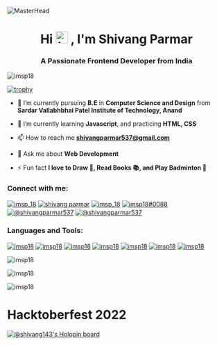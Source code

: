 ![MasterHead](https://media.discordapp.net/attachments/910374452032852009/1021436919558717580/Blue_Professional_Graphic_Designer_Profile_LinkedIn_Banner_.gif?width=1025&height=256)
<h1 align="center">Hi <img src="https://user-images.githubusercontent.com/1303154/88677602-1635ba80-d120-11ea-84d8-d263ba5fc3c0.gif" width="28px" height="28px" alt="hi">
, I'm Shivang Parmar</h1>
<h3 align="center">A Passionate Frontend Developer from India</h3>
<p align="left"> <img src="https://komarev.com/ghpvc/?username=imsp18&label=Profile%20views&color=0e75b6&style=flat" alt="imsp18" /> </p>

[![trophy](https://github-profile-trophy.vercel.app/?username=imsp18&theme=onedark)](https://github.com/imsp18/github-profile-trophy)

- 🔭 I’m currently pursuing **B.E** in **Computer Science and Design** from **Sardar Vallabhbhai Patel Institute of Technology, Anand**

- 🌱 I’m currently learning **Javascript**, and practicing **HTML, CSS**

- 📫 How to reach me **shivangparmar537@gmail.com**

- 💬 Ask me about **Web Development**  

- ⚡ Fun fact **I love to Draw 🎨, Read Books 📚, and Play Badminton 🏸**

<h3 align="left">Connect with me:</h3>
<p align="left">
<a href="https://twitter.com/imsp_18" target="blank"><img align="center" src="https://img.shields.io/badge/Twitter-1DA1F2?style=for-the-badge&logo=twitter&logoColor=white" alt="imsp_18" /></a>
<a href="https://linkedin.com/in/shivang-parmar" target="blank"><img align="center" src="https://img.shields.io/badge/LinkedIn-0077B5?style=for-the-badge&logo=linkedin&logoColor=white" alt="shivang parmar" /></a>
<a href="https://instagram.com/imsp_18" target="blank"><img align="center" src="https://img.shields.io/badge/Instagram-E4405F?style=for-the-badge&logo=instagram&logoColor=white" alt="imsp_18" /></a>
<a href="https://discord.gg/imsp18#0088" target="blank"><img align="center" src="https://img.shields.io/badge/Discord-5865F2?style=for-the-badge&logo=discord&logoColor=white" alt="imsp18#0088" /></a>
<a href="https://www.hackerrank.com/shivangparmar537" target="blank"><img align="center" src="https://img.shields.io/badge/-Hackerrank-2EC866?style=for-the-badge&logo=HackerRank&logoColor=white" alt="@shivangparmar537" /></a>
<a href="https://leetcode.com/Shivang143" target="blank"><img align="center" src="https://img.shields.io/badge/LeetCode-000000?style=for-the-badge&logo=LeetCode&logoColor=#d16c06" alt="@shivangparmar537" /></a>
</p>

<h3 align="left">Languages and Tools:</h3>
<p align="left">
<a href="https://www.w3schools.com/html/"><img align="center" src="https://img.shields.io/badge/html5-%23E34F26.svg?style=for-the-badge&logo=html5&logoColor=white" alt="imsp18" /></a>
<a href="https://www.w3schools.com/css/"><img align="center" src="https://img.shields.io/badge/css3-%231572B6.svg?style=for-the-badge&logo=css3&logoColor=white" alt="imsp18" /></a>
<a href="https://www.javascript.com/"><img align="center" src="https://img.shields.io/badge/javascript-%23323330.svg?style=for-the-badge&logo=javascript&logoColor=%23F7DF1E" alt="imsp18" /></a>
<a href="https://www.mysql.com/"><img align="center" src="https://img.shields.io/badge/mysql-%2300f.svg?style=for-the-badge&logo=mysql&logoColor=white" alt="imsp18" /></a>
<a href="https://www.python.org/><img align="center" src="https://img.shields.io/badge/python-3670A0?style=for-the-badge&logo=python&logoColor=ffdd54" alt="imsp18" /></a>
<a href="https://visualstudio.microsoft.com/"><img align="center" src="https://img.shields.io/badge/Visual%20Studio%20Code-0078d7.svg?style=for-the-badge&logo=visual-studio-code&logoColor=white" alt="imsp18" /></a>
<a href="https://git-scm.com/"><img align="center" src="https://img.shields.io/badge/git-%23F05033.svg?style=for-the-badge&logo=git&logoColor=white" alt="imsp18" /></a>
<a href="https://git-scm.com/"><img align="center" src="https://img.shields.io/badge/Canva-%2300C4CC.svg?style=for-the-badge&logo=Canva&logoColor=white" alt="imsp18" /></a>
</p>

<p><img align="left" src="https://github-readme-stats.vercel.app/api/top-langs?username=imsp18&show_icons=true&locale=en&layout=compact&theme=synthwave" alt="imsp18" /></p>
</br>
<p><img align="center" src="https://github-readme-stats.vercel.app/api?username=imsp18&show_icons=true&locale=en&theme=synthwave" alt="imsp18" /></p>

<p><img align="center" src="https://github-readme-streak-stats.herokuapp.com/?user=imsp18&&theme=synthwave" alt="imsp18" /></p>

# Hacktoberfest 2022

[![@shivang143's Holopin board](https://holopin.me/shivang143)](https://holopin.io/@shivang143)
